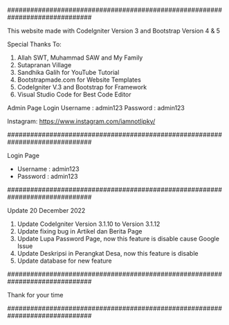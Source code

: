 ##############################################################################

This website made with CodeIgniter Version 3 and Bootstrap Version 4 & 5

Special Thanks To:

1. Allah SWT, Muhammad SAW and My Family
2. Sutapranan Village
3. Sandhika Galih for YouTube Tutorial
4. Bootstrapmade.com for Website Templates
5. CodeIgniter V.3 and Bootstrap for Framework
6. Visual Studio Code for Best Code Editor

Admin Page Login
Username : admin123
Password : admin123

Instagram: https://www.instagram.com/iamnotlipky/

##############################################################################

Login Page

- Username : admin123
- Password : admin123

##############################################################################

Update 20 December 2022

1. Update CodeIgniter Version 3.1.10 to Version 3.1.12
2. Update fixing bug in Artikel dan Berita Page
3. Update Lupa Password Page, now this feature is disable cause Google Issue
4. Update Deskripsi in Perangkat Desa, now this feature is disable
5. Update database for new feature

##############################################################################

Thank for your time

##############################################################################

